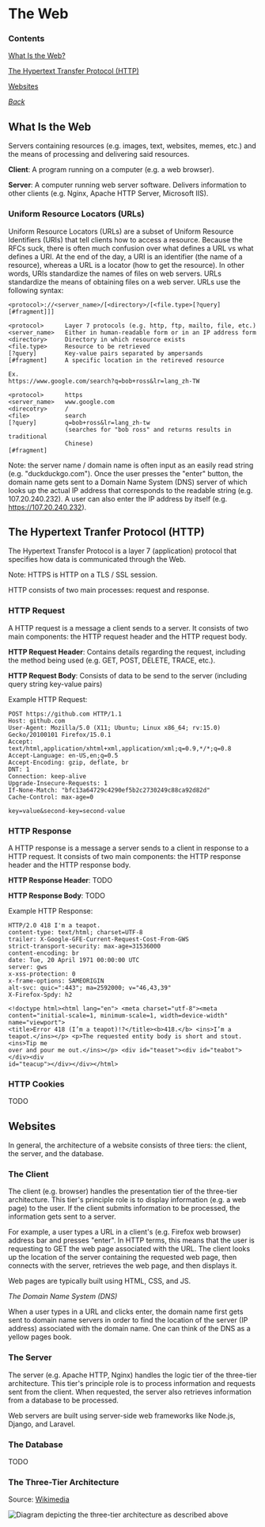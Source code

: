 # The Web

### Contents
[What Is the Web?](#what-is-the-web)

[The Hypertext Transfer Protocol (HTTP)](#the-hypertext-transfer-protocol-http)

[Websites](#websites)

*[Back](../week3-websecurity#week-3---web-security)*


## What Is the Web

Servers containing resources (e.g. images, text, websites, memes, etc.) and 
the means of processing and delivering said resources.

__Client__: A program running on a computer (e.g. a web browser).

__Server__: A computer running web server software. Delivers information 
to other clients (e.g. Nginx, Apache HTTP Server, Microsoft IIS).

### Uniform Resource Locators (URLs)

Uniform Resource Locators (URLs) are a subset of Uniform Resource Identifiers 
(URIs) that tell clients how to access a resource. Because the RFCs suck, there 
is often much confusion over what defines a URL vs what defines a URI. At 
the end of the day, a URI is an identifier (the name of a resource), whereas 
a URL is a locator (how to get the resource). In other words, URIs standardize 
the names of files on web servers. URLs standardize the means of obtaining 
files on a web server. URLs use the following syntax:

```
<protocol>://<server_name>/[<directory>/[<file.type>[?query][#fragment]]]

<protocol>      Layer 7 protocols (e.g. http, ftp, mailto, file, etc.)
<server_name>   Either in human-readable form or in an IP address form
<directory>     Directory in which resource exists
<file.type>     Resource to be retrieved
[?query]        Key-value pairs separated by ampersands
[#fragment]     A specific location in the retireved resource

Ex.
https://www.google.com/search?q=bob+ross&lr=lang_zh-TW

<protocol>      https
<server_name>   www.google.com
<direcotry>     /
<file>          search
[?query]        q=bob+ross&lr=lang_zh-tw
                (searches for "bob ross" and returns results in traditional
                Chinese)
[#fragment]     
```

Note: the server name / domain name is often input as an easily read 
string (e.g. "duckduckgo.com"). Once the user presses the "enter" button, 
the domain name gets sent to a Domain Name System (DNS) server of which 
looks up the actual IP address that corresponds to the readable string 
(e.g. 107.20.240.232). A user can also enter the IP address by itself 
(e.g. https://107.20.240.232).


## The Hypertext Tranfer Protocol (HTTP)

The Hypertext Transfer Protocol is a layer 7 (application) protocol that 
specifies how data is communicated through the Web.

Note: HTTPS is HTTP on a TLS / SSL session.

HTTP consists of two main processes: request and response.

### HTTP Request
A HTTP request is a message a client sends to a server. It consists of 
two main components: the HTTP request header and the HTTP request body.

__HTTP Request Header__: Contains details regarding the request, including
the method being used (e.g. GET, POST, DELETE, TRACE, etc.).

__HTTP Request Body__: Consists of data to be send to the server (including
query string key-value pairs)

Example HTTP Request:
```
POST https://github.com HTTP/1.1
Host: github.com
User-Agent: Mozilla/5.0 (X11; Ubuntu; Linux x86_64; rv:15.0) Gecko/20100101 Firefox/15.0.1
Accept: text/html,application/xhtml+xml,application/xml;q=0.9,*/*;q=0.8
Accept-Language: en-US,en;q=0.5
Accept-Encoding: gzip, deflate, br
DNT: 1
Connection: keep-alive
Upgrade-Insecure-Requests: 1
If-None-Match: "bfc13a64729c4290ef5b2c2730249c88ca92d82d"
Cache-Control: max-age=0

key=value&second-key=second-value
```

### HTTP Response
A HTTP response is a message a server sends to a client in response to a 
HTTP request. It consists of two main components: the HTTP response header 
and the HTTP response body.

__HTTP Response Header__: TODO

__HTTP Response Body__: TODO

Example HTTP Response:
```
HTTP/2.0 418 I'm a teapot.
content-type: text/html; charset=UTF-8
trailer: X-Google-GFE-Current-Request-Cost-From-GWS
strict-transport-security: max-age=31536000
content-encoding: br
date: Tue, 20 April 1971 00:00:00 UTC
server: gws
x-xss-protection: 0
x-frame-options: SAMEORIGIN
alt-svc: quic=":443"; ma=2592000; v="46,43,39"
X-Firefox-Spdy: h2

<!doctype html><html lang="en"> <meta charset="utf-8"><meta
content="initial-scale=1, minimum-scale=1, width=device-width" name="viewport">
<title>Error 418 (I’m a teapot)!?</title><b>418.</b> <ins>I’m a
teapot.</ins></p> <p>The requested entity body is short and stout. <ins>Tip me
over and pour me out.</ins></p> <div id="teaset"><div id="teabot"></div><div
id="teacup"></div></div></html>
```

### HTTP Cookies
TODO


## Websites

In general, the architecture of a website consists of three tiers: 
the client, the server, and the database.

### The Client
The client (e.g. browser) handles the presentation tier of the
three-tier architecture. This tier's principle role is to display 
information (e.g. a web page) to the user. If the client submits 
information to be processed, the information gets sent to a server.

For example, a user types a URL in a client's (e.g. Firefox web browser) 
address bar and presses "enter". In HTTP terms, this means that the 
user is requesting to GET the web page associated with the URL. The client 
looks up the location of the server containing the requested web page, 
then connects with the server, retrieves the web page, and then displays 
it.

Web pages are typically built using HTML, CSS, and JS.

*The Domain Name System (DNS)*

When a user types in a URL and clicks enter, the domain name first 
gets sent to domain name servers in order to find the location of the 
server (IP address) associated with the domain name. One can think of 
the DNS as a yellow pages book.

### The Server
The server (e.g. Apache HTTP, Nginx) handles the logic tier of the 
three-tier architecture. This tier's principle role is to process 
information and requests sent from the client. When requested, the 
server also retrieves information from a database to be processed.

Web servers are built using server-side web frameworks like Node.js, 
Django, and Laravel.

### The Database
TODO

### The Three-Tier Architecture
Source:
[Wikimedia](https://commons.wikimedia.org/wiki/File:Overview_of_a_three-tier_application_vectorVersion.svg)

![Diagram depicting the three-tier architecture as described
above](./media/3ta.png)
